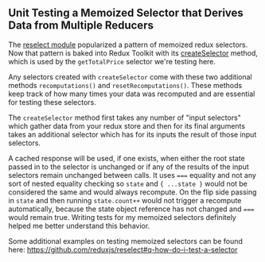 ## Unit Testing a Memoized Selector that Derives Data from Multiple Reducers

The [reselect module](https://github.com/reduxjs/reselect) popularized a pattern of memoized redux selectors. Now that pattern is baked into Redux Toolkit with its [createSelector](https://redux-toolkit.js.org/api/createSelector) method, which is used by the `getTotalPrice` selector we're testing here.

Any selectors created with `createSelector` come with these two additional methods `recomputations()` and `resetRecomputations()`. These methods keep track of how many times your data was recomputed and are essential for testing these selectors.

The `createSelector` method first takes any number of "input selectors" which gather data from your redux store and then for its final arguments takes an additional selector which has for its inputs the result of those input selectors.

A cached response will be used, if one exists, when either the root state passed in to the selector is unchanged or if any of the results of the input selectors remain unchanged between calls. It uses `===` equality and not any sort of nested equality checking so `state` and `{ ...state }` would not be considered the same and would always recompute. On the flip side passing in `state` and then running `state.count++` would not trigger a recompute automatically, because the state object reference has not changed and `===` would remain true. Writing tests for my memoized selectors definitely helped me better understand this behavior.

Some additional examples on testing memoized selectors can be found here: https://github.com/reduxjs/reselect#q-how-do-i-test-a-selector